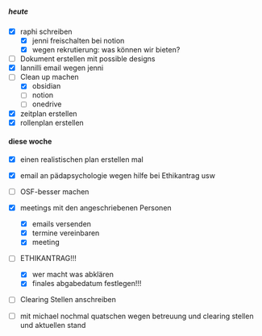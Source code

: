 

##### heute
- [x] raphi schreiben
	- [x] jenni freischalten bei notion
	- [x] wegen rekrutierung: was können wir bieten?
- [ ] Dokument erstellen mit possible designs
- [x] Iannilli email wegen jenni
- [ ] Clean up machen 
	- [x] obsidian
	- [ ] notion
	- [ ] onedrive
- [x] zeitplan erstellen
- [x] rollenplan erstellen

#### diese woche
- [x] einen realistischen plan erstellen mal
- [x] email an pädapsychologie wegen hilfe bei Ethikantrag usw
- [ ] OSF-besser machen
- [x] meetings mit den angeschriebenen Personen
	- [x] emails versenden
	- [x] termine vereinbaren
	- [x] meeting
- [ ] ETHIKANTRAG!!!
	- [x] wer macht was abklären
	- [x] finales abgabedatum festlegen!!!
- [ ] Clearing Stellen anschreiben
- [ ] mit michael nochmal quatschen wegen betreuung und clearing stellen und aktuellen stand

